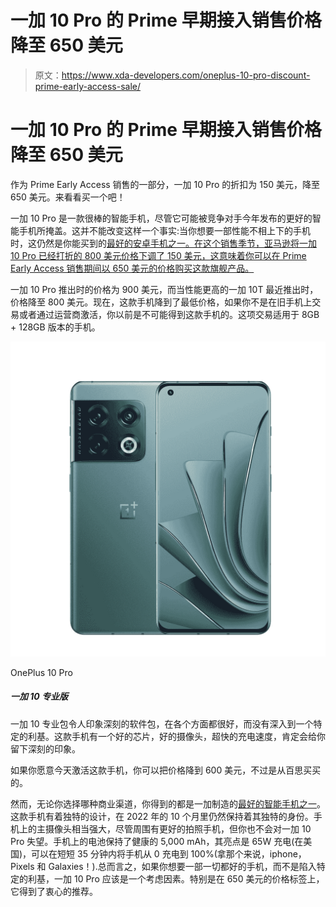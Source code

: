 # 一加 10 Pro 的 Prime 早期接入销售价格降至 650 美元

> 原文：<https://www.xda-developers.com/oneplus-10-pro-discount-prime-early-access-sale/>

# 一加 10 Pro 的 Prime 早期接入销售价格降至 650 美元

作为 Prime Early Access 销售的一部分，一加 10 Pro 的折扣为 150 美元，降至 650 美元。来看看买一个吧！

一加 10 Pro 是一款很棒的智能手机，尽管它可能被竞争对手今年发布的更好的智能手机所掩盖。这并不能改变这样一个事实:当你想要一部性能不相上下的手机时，这仍然是你能买到的[最好的安卓手机之一。在这个销售季节，亚马逊将一加 10 Pro 已经打折的 800 美元价格下调了 150 美元，这意味着你可以在 Prime Early Access 销售期间以 650 美元的价格购买这款旗舰产品。](https://www.xda-developers.com/best-android-phones/)

一加 10 Pro 推出时的价格为 900 美元，而当性能更高的一加 10T 最近推出时，价格降至 800 美元。现在，这款手机降到了最低价格，如果你不是在旧手机上交易或者通过运营商激活，你以前是不可能得到这款手机的。这项交易适用于 8GB + 128GB 版本的手机。

 <picture>![The OnePlus Store is offering loyalty discounts and accepting RedCoins. If you buy the higher storage variant, you can also get a pair of OnePlus Buds Pro and an official case with every purchase](img/bd95b413582ce4d9ecab5aa8d083a1a3.png)</picture> 

OnePlus 10 Pro

##### 一加 10 专业版

一加 10 专业包令人印象深刻的软件包，在各个方面都很好，而没有深入到一个特定的利基。这款手机有一个好的芯片，好的摄像头，超快的充电速度，肯定会给你留下深刻的印象。

如果你愿意今天激活这款手机，你可以把价格降到 600 美元，不过是从百思买买的。

然而，无论你选择哪种商业渠道，你得到的都是一加制造的[最好的智能手机之一](https://www.xda-developers.com/best-oneplus-phones/)。这款手机有着独特的设计，在 2022 年的 10 个月里仍然保持着其独特的身份。手机上的主摄像头相当强大，尽管周围有更好的拍照手机，但你也不会对一加 10 Pro 失望。手机上的电池保持了健康的 5,000 mAh，其亮点是 65W 充电(在美国)，可以在短短 35 分钟内将手机从 0 充电到 100%(拿那个来说，iphone，Pixels 和 Galaxies！).总而言之，如果你想要一部一切都好的手机，而不是陷入特定的利基，一加 10 Pro 应该是一个考虑因素。特别是在 650 美元的价格标签上，它得到了衷心的推荐。